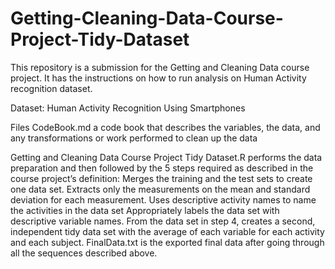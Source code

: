 # Getting-Cleaning-Data-Course-Project-Tidy-Dataset

This repository is a submission for the Getting and Cleaning Data course project. It has the instructions on how to run analysis on Human Activity recognition dataset.

Dataset:
Human Activity Recognition Using Smartphones

Files
CodeBook.md a code book that describes the variables, the data, and any transformations or work performed to clean up the data

Getting and Cleaning Data Course Project Tidy Dataset.R performs the data preparation and then followed by the 5 steps required as described in the course project’s definition:
Merges the training and the test sets to create one data set.
Extracts only the measurements on the mean and standard deviation for each measurement.
Uses descriptive activity names to name the activities in the data set
Appropriately labels the data set with descriptive variable names.
From the data set in step 4, creates a second, independent tidy data set with the average of each variable for each activity and each subject.
FinalData.txt is the exported final data after going through all the sequences described above.
